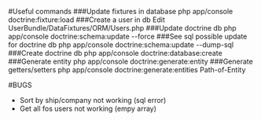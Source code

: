 #Useful commands
###Update fixtures in database
php app/console doctrine:fixture:load
###Create a user in db 
Edit UserBundle/DataFixtures/ORM/Users.php
###Update doctrine db
 php app/console doctrine:schema:update --force 
###See sql possible update for doctrine db
php app/console doctrine:schema:update --dump-sql 
###Create doctrine db
php app/console doctrine:database:create
###Generate entity
php app/console doctrine:generate:entity
###Generate getters/setters 
php app/console doctrine:generate:entities Path-of-Entity


#BUGS
- Sort by ship/company not working (sql error)
- Get all fos users not working (empy array)
